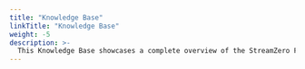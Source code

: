 ```yaml
---
title: "Knowledge Base"
linkTitle: "Knowledge Base"
weight: -5
description: >-
  This Knowledge Base showcases a complete overview of the StreamZero FX Knowledge Base such as the UI Generator, the Git Integration and Secrets.
---
```


